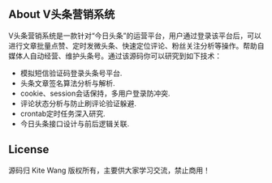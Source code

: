 ## About V头条营销系统

V头条营销系统是一款针对“今日头条”的运营平台，用户通过登录该平台后，可以进行文章批量点赞、定时发微头条、快速定位评论、粉丝关注分析等操作。帮助自媒体人自动经营、维护头条号。通过该源码你可以研究到如下技术：

- 模拟短信验证码登录头条号平台.
- 头条文章签名算法分析与解析.
- cookie、session会话保持，多用户登录防冲突.
- 评论状态分析与防止刷评论验证躲避.
- crontab定时任务深入研究.
- 今日头条接口设计与前后逻辑关联.

## License

源码归 Kite Wang 版权所有，主要供大家学习交流，禁止商用！
